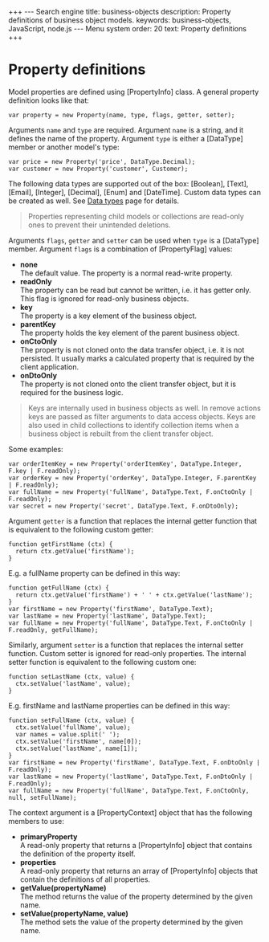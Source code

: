 +++
--- Search engine
title:        business-objects
description:  Property definitions of business object models.
keywords:     business-objects, JavaScript, node.js
--- Menu system
order:        20
text:         Property definitions
+++

# Property definitions

Model properties are defined using [PropertyInfo] class. A general property
definition looks like that:

```
var property = new Property(name, type, flags, getter, setter);
```

Arguments `name` and `type` are required. Argument `name` is a string, and it defines
the name of the property. Argument `type` is either a [DataType] member or another model's type:

```
var price = new Property('price', DataType.Decimal);
var customer = new Property('customer', Customer);
```

The following data types are supported out of the box: [Boolean], [Text], [Email],
[Integer], [Decimal], [Enum] and [DateTime]. Custom data types can be created as well.
See [Data types](data-types) page for details.

> Properties representing child models or collections are read-only ones to prevent
> their unintended deletions.

Arguments `flags`, `getter` and `setter` can be used when `type` is a [DataType] member.
Argument `flags` is a combination of [PropertyFlag] values:

* __none__  
  The default value. The property is a normal read-write property.
* __readOnly__  
  The property can be read but cannot be written, i.e. it has getter only.
  This flag is ignored for read-only business objects.
* __key__  
  The property is a key element of the business object.
* __parentKey__  
  The property holds the key element of the parent business object.
* __onCtoOnly__  
  The property is not cloned onto the data transfer object, i.e. it is not persisted.
  It usually marks a calculated property that is required by the client application.
* __onDtoOnly__  
  The property is not cloned onto the client transfer object, but it is required for
  the business logic.

> Keys are internally used in business objects as well. In remove actions keys are passed
> as filter arguments to data access objects. Keys are also used in child collections to
> identify collection items when a business object is rebuilt from the client transfer object.

Some examples:

```
var orderItemKey = new Property('orderItemKey', DataType.Integer, F.key | F.readOnly);
var orderKey = new Property('orderKey', DataType.Integer, F.parentKey | F.readOnly);
var fullName = new Property('fullName', DataType.Text, F.onCtoOnly | F.readOnly);
var secret = new Property('secret', DataType.Text, F.onDtoOnly);
```

Argument `getter` is a function that replaces the internal getter function that is
equivalent to the following custom getter:

```
function getFirstName (ctx) {
  return ctx.getValue('firstName');
}
```

E.g. a fullName property can be defined in this way:

```
function getFullName (ctx) {
  return ctx.getValue('firstName') + ' ' + ctx.getValue('lastName');
}
var firstName = new Property('firstName', DataType.Text);
var lastName = new Property('lastName', DataType.Text);
var fullName = new Property('fullName', DataType.Text, F.onCtoOnly | F.readOnly, getFullName);
```

Similarly, argument `setter` is a function that replaces the internal setter function.
Custom setter is ignored for read-only properties. The internal setter function is
equivalent to the following custom one:

```
function setLastName (ctx, value) {
  ctx.setValue('lastName', value);
}
```

E.g. firstName and lastName properties can be defined in this way:

```
function setFullName (ctx, value) {
  ctx.setValue('fullName', value);
  var names = value.split(' ');
  ctx.setValue('firstName', name[0]);
  ctx.setValue('lastName', name[1]);
}
var firstName = new Property('firstName', DataType.Text, F.onDtoOnly | F.readOnly);
var lastName = new Property('lastName', DataType.Text, F.onDtoOnly | F.readOnly);
var fullName = new Property('fullName', DataType.Text, F.onCtoOnly, null, setFullName);
```

The context argument is a [PropertyContext] object that has the following members to use:

* __primaryProperty__  
  A read-only property that returns a [PropertyInfo] object that contains the definition
  of the property itself.
* __properties__  
  A read-only property that returns an array of [PropertyInfo] objects that contain the 
  definitions of all properties.
* __getValue(propertyName)__  
  The method returns the value of the property determined by the given name. 
* __setValue(propertyName, value)__  
  The method sets the value of the property determined by the given name. 
